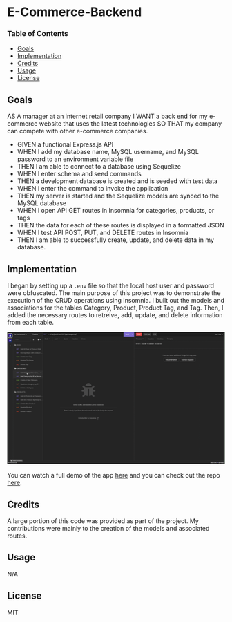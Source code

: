 # E-Commerce-Backend

### Table of Contents
* [Goals](#goals)
* [Implementation](#implementation)
* [Credits](#credits)
* [Usage](#usage)
* [License](#licene)

## Goals
AS A manager at an internet retail company
I WANT a back end for my e-commerce website that uses the latest technologies
SO THAT my company can compete with other e-commerce companies.

- GIVEN a functional Express.js API
- WHEN I add my database name, MySQL username, and MySQL password to an environment variable file
- THEN I am able to connect to a database using Sequelize
- WHEN I enter schema and seed commands
- THEN a development database is created and is seeded with test data
- WHEN I enter the command to invoke the application
- THEN my server is started and the Sequelize models are synced to the MySQL database
- WHEN I open API GET routes in Insomnia for categories, products, or tags
- THEN the data for each of these routes is displayed in a formatted JSON
- WHEN I test API POST, PUT, and DELETE routes in Insomnia
- THEN I am able to successfully create, update, and delete data in my database.

## Implementation
I began by setting up a `.env` file so that the local host user and password were obfuscated. The main purpose of this project was to demonstrate the execution of the CRUD operations using Insomnia. I built out the models and associations for the tables Category, Product, Product Tag, and Tag. Then, I added the necessary routes to retreive, add, update, and delete information from each table. 

![a gif of the app in insomnia](/assets/crud.gif)

You can watch a full demo of the app [here](https://drive.google.com/file/d/1ykeXTFsXQbq43xrsItj1NcIwNB6gPTMX/view) and you can check out the repo [here](https://github.com/Traveye/e-commerce-backend).

## Credits
A large portion of this code was provided as part of the project. My contributions were mainly to the creation of the models and associated routes. 

## Usage
N/A

## License
MIT